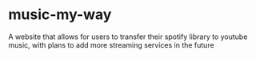 # music-my-way

A website that allows for users to transfer their spotify library to youtube music, with plans to add more streaming services in the future
